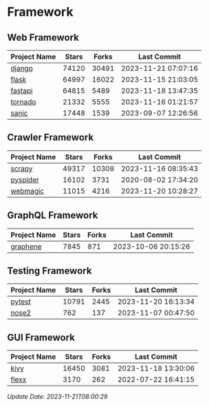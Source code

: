 # Framework

## Web Framework
| Project Name | Stars | Forks | Last Commit |
| ------------ | ----- | ----- | ----------- |
| [django](https://github.com/django/django) | 74120 | 30491 | 2023-11-21 07:07:16 |
| [flask](https://github.com/pallets/flask) | 64997 | 16022 | 2023-11-15 21:03:05 |
| [fastapi](https://github.com/tiangolo/fastapi) | 64815 | 5489 | 2023-11-18 13:47:35 |
| [tornado](https://github.com/tornadoweb/tornado) | 21332 | 5555 | 2023-11-16 01:21:57 |
| [sanic](https://github.com/sanic-org/sanic) | 17448 | 1539 | 2023-09-07 12:26:56 |

## Crawler Framework
| Project Name | Stars | Forks | Last Commit |
| ------------ | ----- | ----- | ----------- |
| [scrapy](https://github.com/scrapy/scrapy) | 49317 | 10308 | 2023-11-16 08:35:43 |
| [pyspider](https://github.com/binux/pyspider) | 16102 | 3731 | 2020-08-02 17:34:20 |
| [webmagic](https://github.com/code4craft/webmagic) | 11015 | 4216 | 2023-11-20 10:28:27 |

## GraphQL Framework
| Project Name | Stars | Forks | Last Commit |
| ------------ | ----- | ----- | ----------- |
| [graphene](https://github.com/graphql-python/graphene) | 7845 | 871 | 2023-10-06 20:15:26 |

## Testing Framework
| Project Name | Stars | Forks | Last Commit |
| ------------ | ----- | ----- | ----------- |
| [pytest](https://github.com/pytest-dev/pytest) | 10791 | 2445 | 2023-11-20 16:13:34 |
| [nose2](https://github.com/nose-devs/nose2) | 762 | 137 | 2023-11-07 00:47:50 |

## GUI Framework
| Project Name | Stars | Forks | Last Commit |
| ------------ | ----- | ----- | ----------- |
| [kivy](https://github.com/kivy/kivy) | 16450 | 3081 | 2023-11-18 13:30:06 |
| [flexx](https://github.com/flexxui/flexx) | 3170 | 262 | 2022-07-22 16:41:15 |

*Update Date: 2023-11-21T08:00:29*